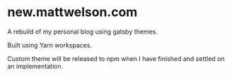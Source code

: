 # new.mattwelson.com
A rebuild of my personal blog using gatsby themes.

Built using Yarn workspaces. 

Custom theme will be released to npm when I have finished and settled on an implementation.

